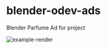 # blender-odev-ads
Blender Parfume Ad for project

![example-render](https://github.com/user-attachments/assets/fc739eff-836d-4d06-819c-7d43ee645002)
